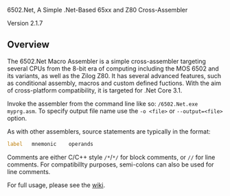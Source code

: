 ﻿6502.Net, A Simple .Net-Based 65xx and Z80 Cross-Assembler

Version 2.1.7

## Overview

The 6502.Net Macro Assembler is a simple cross-assembler targeting several CPUs from the 8-bit era of computing including the MOS 6502 and its variants, as well as the Zilog Z80. It has several advanced features, such as conditional assembly, macros and custom defined fuctions. With the aim of cross-platform compatibility, it is targeted for .Net Core 3.1.

Invoke the assembler from the command line like so: `/6502.Net.exe myprg.asm`. To specify output file name use the `-o <file>` or `--output=<file>` option.

As with other assemblers, source statements are typically in the format:

```asm
label   mnemonic    operands
```

Comments are either C/C++ style `/*`/`*/` for block comments, or `//` for line comments. For compatibillty purposes, semi-colons can also be used for line comments.

For full usage, please see the [wiki](https://github.com/informedcitizenry/6502.Net/wiki).